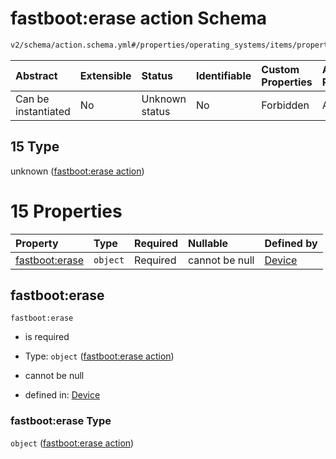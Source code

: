 # fastboot:erase action Schema

```txt
v2/schema/action.schema.yml#/properties/operating_systems/items/properties/steps/items/properties/actions/items/oneOf/15
```



| Abstract            | Extensible | Status         | Identifiable | Custom Properties | Additional Properties | Access Restrictions | Defined In                                                          |
| :------------------ | :--------- | :------------- | :----------- | :---------------- | :-------------------- | :------------------ | :------------------------------------------------------------------ |
| Can be instantiated | No         | Unknown status | No           | Forbidden         | Allowed               | none                | [device.schema.json*](../device.schema.json "open original schema") |

## 15 Type

unknown ([fastboot:erase action](device-properties-operating-systems-operating-system-properties-steps-step-properties-group-step-action-oneof-fastbooterase-action.md))

# 15 Properties

| Property                         | Type     | Required | Nullable       | Defined by                                                                                                                                                                                                                                                                                                                           |
| :------------------------------- | :------- | :------- | :------------- | :----------------------------------------------------------------------------------------------------------------------------------------------------------------------------------------------------------------------------------------------------------------------------------------------------------------------------------- |
| [fastboot:erase](#fastbooterase) | `object` | Required | cannot be null | [Device](device-properties-operating-systems-operating-system-properties-steps-step-properties-group-step-action-oneof-fastbooterase-action-properties-fastbooterase-action.md "v2/schema/action.schema.yml#/properties/operating_systems/items/properties/steps/items/properties/actions/items/oneOf/15/properties/fastboot:erase") |

## fastboot:erase



`fastboot:erase`

*   is required

*   Type: `object` ([fastboot:erase action](device-properties-operating-systems-operating-system-properties-steps-step-properties-group-step-action-oneof-fastbooterase-action-properties-fastbooterase-action.md))

*   cannot be null

*   defined in: [Device](device-properties-operating-systems-operating-system-properties-steps-step-properties-group-step-action-oneof-fastbooterase-action-properties-fastbooterase-action.md "v2/schema/action.schema.yml#/properties/operating_systems/items/properties/steps/items/properties/actions/items/oneOf/15/properties/fastboot:erase")

### fastboot:erase Type

`object` ([fastboot:erase action](device-properties-operating-systems-operating-system-properties-steps-step-properties-group-step-action-oneof-fastbooterase-action-properties-fastbooterase-action.md))
